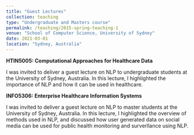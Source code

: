 ```yaml
---
title: "Guest Lectures"
collection: teaching
type: "Undergraduate and Masters course"
permalink: /teaching/2015-spring-teaching-1
venue: "School of Computer Science, University of Sydney"
date: 2021-03-01
location: "Sydney, Australia"
---
```



<!-- 
---
title: "Guest Lectures"
collection: teaching
type: "Masters course"
permalink: /teaching/2015-spring-teaching-1
venue: "School of Computer Science, University of Sydney"
date: 2020-07-01
location: "Sydney, Australia"
--- -->

<!-- This is a description of a teaching experience. You can use markdown like any other post. -->

**HTIN5005: Computational Approaches for Healthcare Data**
<!-- ====== -->
I was invited to deliver a guest lecture on NLP to undergraduate students at the University of Sydney, Australia. In this lecture, I highlighted the importance of NLP and how it can be used in healthcare. 


**INFO5306: Enterprise Healthcare Information Systems**
<!-- ====== -->

I was invited to deliver a guest lecture on NLP to master students at the University of Sydney, Australia. In this lecture, I highlighted the overview of methods used in NLP, and discussed how user generated data on social media can be used for public health monitoring and surverllance using NLP. 


<!-- Heading 3
====== -->
